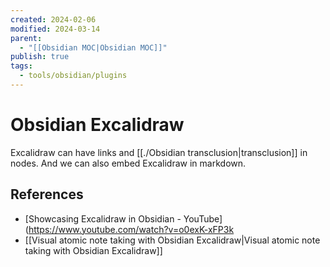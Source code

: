 ```yaml
---
created: 2024-02-06
modified: 2024-03-14
parent:
  - "[[Obsidian MOC|Obsidian MOC]]"
publish: true
tags:
  - tools/obsidian/plugins
---
```


# Obsidian Excalidraw
Excalidraw can have links and [[./Obsidian transclusion|transclusion]] in nodes. And we can also embed Excalidraw in markdown.

## References
- [Showcasing Excalidraw in Obsidian - YouTube](https://www.youtube.com/watch?v=o0exK-xFP3k
- [[Visual atomic note taking with Obsidian Excalidraw|Visual atomic note taking with Obsidian Excalidraw]]